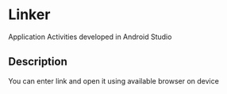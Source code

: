 # Linker 
Application Activities developed in Android Studio

## Description
You can enter link and open it using available browser on device
